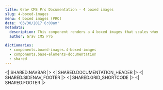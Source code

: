 ```yaml
---
title: Grav CMS Pro Documentation - 4 boxed images
slug: 4-boxed-images
menu: 4 boxed images (PRO)
date: '03/30/2017 6:00am'
metadata:
  description: This component renders a 4 boxed images that scales when mouse is placed over them and with a nice caption at their bottom
  author: Grav CMS Pro

dictionaries:
  - components.boxed-images.4-boxed-images
  - components.base-elements-documentation
  - shared
---
```


<| SHARED.NAVBAR |>
<| SHARED.DOCUMENTATION_HEADER |>
<| SHARED.SIDENAV_FOOTER |>
<| SHARED.GRID_SHORTCODE |>
<| SHARED.FOOTER |>
